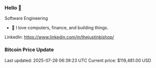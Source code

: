 ### Hello 🤙  

Software Engineering

- 🔭 I love computers, finance, and building things.
  
LinkedIn: https://www.linkedin.com/in/thejustinbishop/  





































































































































































































































































































































































































































































































































































































































































































































































































































































































### Bitcoin Price Update
Last updated: 2025-07-28 06:39:23 UTC
Current price: $119,481.00 USD
